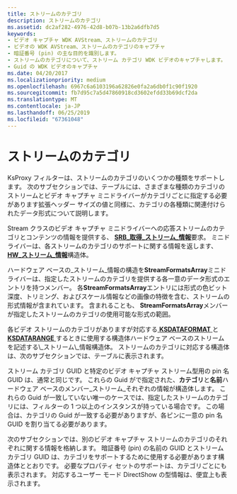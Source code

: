 ```yaml
---
title: ストリームのカテゴリ
description: ストリームのカテゴリ
ms.assetid: dc2af282-4976-42d8-b07b-13b2a6dfb7d5
keywords:
- ビデオ キャプチャ WDK AVStream、ストリームのカテゴリ
- ビデオの WDK AVStream、ストリームのカテゴリのキャプチャ
- 暗証番号 (pin) の主な目的を識別します。
- ストリームのカテゴリについて、ストリーム カテゴリ WDK ビデオのキャプチャします。
- Guid の WDK ビデオのキャプチャ
ms.date: 04/20/2017
ms.localizationpriority: medium
ms.openlocfilehash: 6967c6a6103196a62826e0fa2a6db0f1c90f1920
ms.sourcegitcommit: fb7d95c7a5d47860918cd3602efdd33b69dcf2da
ms.translationtype: MT
ms.contentlocale: ja-JP
ms.lasthandoff: 06/25/2019
ms.locfileid: "67361048"
---
```

# <a name="stream-categories"></a>ストリームのカテゴリ


KsProxy フィルターは、ストリームのカテゴリのいくつかの種類をサポートします。 次のサブセクションでは、テーブルには、さまざまな種類のカテゴリのストリームとビデオ キャプチャ ミニドライバーがカテゴリごとに指定する必要があります拡張ヘッダー サイズの値と同様に、カテゴリの各種類に関連付けられたデータ形式について説明します。

Stream クラスのビデオ キャプチャ ミニドライバーへの応答ストリームのカテゴリとコンテンツの情報を提供する、 [ **SRB\_取得\_ストリーム\_情報**](https://docs.microsoft.com/windows-hardware/drivers/stream/srb-get-stream-info)要求。 ミニドライバーは、各ストリームのカテゴリのサポートに関する情報を返します、 [ **HW\_ストリーム\_情報**](https://docs.microsoft.com/windows-hardware/drivers/ddi/content/strmini/ns-strmini-_hw_stream_information)構造体。

ハードウェア ベースの\_ストリーム\_情報の構造を**StreamFormatsArray**ミニドライバーは、指定したストリームのカテゴリを提供する各一意のデータ形式のエントリを持つメンバー。 各**StreamFormatsArray**エントリには形式の色ビット深度、トリミング、およびスケール情報などの画像の特徴を含む、ストリームの形式情報が含まれています。 含まれることも、 **StreamFormatsArray**メンバーが指定したストリームのカテゴリの使用可能な形式の範囲。

各ビデオ ストリームのカテゴリがありますが対応する[ **KSDATAFORMAT** ](https://docs.microsoft.com/windows-hardware/drivers/ddi/content/ks/ns-ks-ksdataformat)と[ **KSDATARANGE** ](https://docs.microsoft.com/previous-versions/ff561658(v=vs.85))するときに使用する構造体ハードウェア ベースのストリームを記述する\_ストリーム\_情報構造体。 ストリームのカテゴリに対応する構造体は、次のサブセクションでは、テーブルに表示されます。

ストリーム カテゴリ GUID と特定のビデオ キャプチャ ストリーム型用の pin 名 GUID は、通常と同じです。 これらの Guid がで指定された、**カテゴリ**と**名前**ハードウェア ベースのメンバー\_ストリーム\_それぞれの情報が構造体します。 これらの Guid が一致していない唯一のケースでは、指定したストリームのカテゴリには、フィルターの 1 つ以上のインスタンスが持っている場合です。 この場合は、カテゴリの Guid が一致する必要がありますが、各ピンに一意の pin 名 GUID を割り当てる必要があります。

次のサブセクションでは、別のビデオ キャプチャ ストリームのカテゴリのそれぞれに関する情報を格納します。 暗証番号 (pin) の名前の GUID とストリーム カテゴリ GUID は、カテゴリをサポートするために使用する必要があります構造体ととおりです。 必要なプロパティ セットのサポートは、カテゴリごとにも表示されます。 対応するユーザー モード DirectShow の型情報は、便宜上も表示されます。

 

 




